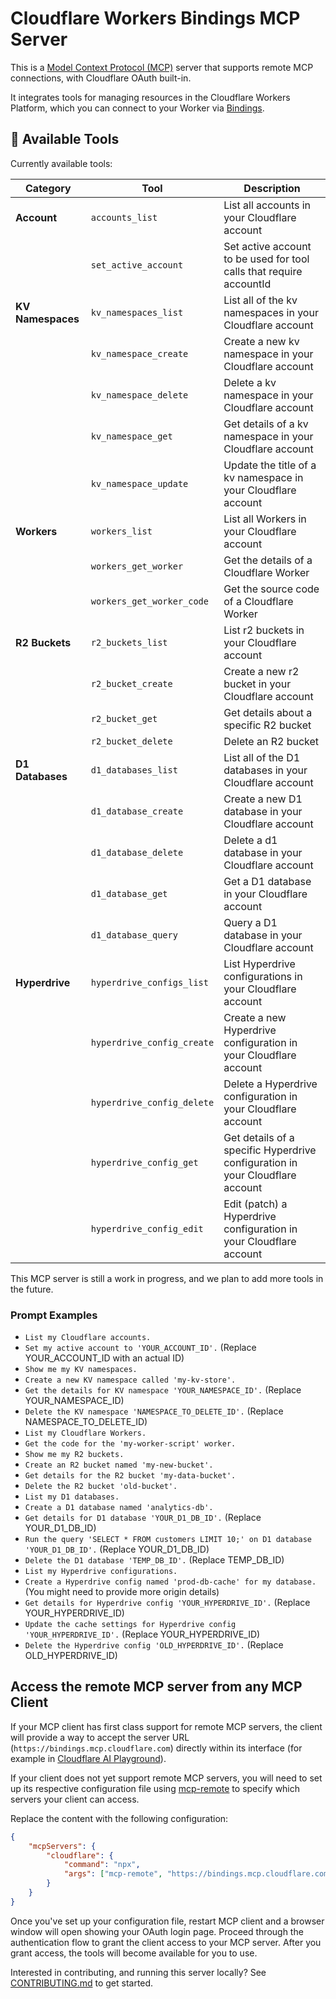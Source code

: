 # Cloudflare Workers Bindings MCP Server

This is a [Model Context Protocol (MCP)](https://modelcontextprotocol.io/introduction) server that supports remote MCP
connections, with Cloudflare OAuth built-in.

It integrates tools for managing resources in the Cloudflare Workers Platform, which you can connect to your Worker via [Bindings](https://developers.cloudflare.com/workers/runtime-apis/bindings/).

## 🔨 Available Tools

Currently available tools:

| **Category**      | **Tool**                   | **Description**                                                               |
| ----------------- | -------------------------- | ----------------------------------------------------------------------------- |
| **Account**       | `accounts_list`            | List all accounts in your Cloudflare account                                  |
|                   | `set_active_account`       | Set active account to be used for tool calls that require accountId           |
| **KV Namespaces** | `kv_namespaces_list`       | List all of the kv namespaces in your Cloudflare account                      |
|                   | `kv_namespace_create`      | Create a new kv namespace in your Cloudflare account                          |
|                   | `kv_namespace_delete`      | Delete a kv namespace in your Cloudflare account                              |
|                   | `kv_namespace_get`         | Get details of a kv namespace in your Cloudflare account                      |
|                   | `kv_namespace_update`      | Update the title of a kv namespace in your Cloudflare account                 |
| **Workers**       | `workers_list`             | List all Workers in your Cloudflare account                                   |
|                   | `workers_get_worker`       | Get the details of a Cloudflare Worker                                        |
|                   | `workers_get_worker_code`  | Get the source code of a Cloudflare Worker                                    |
| **R2 Buckets**    | `r2_buckets_list`          | List r2 buckets in your Cloudflare account                                    |
|                   | `r2_bucket_create`         | Create a new r2 bucket in your Cloudflare account                             |
|                   | `r2_bucket_get`            | Get details about a specific R2 bucket                                        |
|                   | `r2_bucket_delete`         | Delete an R2 bucket                                                           |
| **D1 Databases**  | `d1_databases_list`        | List all of the D1 databases in your Cloudflare account                       |
|                   | `d1_database_create`       | Create a new D1 database in your Cloudflare account                           |
|                   | `d1_database_delete`       | Delete a d1 database in your Cloudflare account                               |
|                   | `d1_database_get`          | Get a D1 database in your Cloudflare account                                  |
|                   | `d1_database_query`        | Query a D1 database in your Cloudflare account                                |
| **Hyperdrive**    | `hyperdrive_configs_list`  | List Hyperdrive configurations in your Cloudflare account                     |
|                   | `hyperdrive_config_create` | Create a new Hyperdrive configuration in your Cloudflare account              |
|                   | `hyperdrive_config_delete` | Delete a Hyperdrive configuration in your Cloudflare account                  |
|                   | `hyperdrive_config_get`    | Get details of a specific Hyperdrive configuration in your Cloudflare account |
|                   | `hyperdrive_config_edit`   | Edit (patch) a Hyperdrive configuration in your Cloudflare account            |

This MCP server is still a work in progress, and we plan to add more tools in the future.

### Prompt Examples

- `List my Cloudflare accounts.`
- `Set my active account to 'YOUR_ACCOUNT_ID'.` (Replace YOUR_ACCOUNT_ID with an actual ID)
- `Show me my KV namespaces.`
- `Create a new KV namespace called 'my-kv-store'.`
- `Get the details for KV namespace 'YOUR_NAMESPACE_ID'.` (Replace YOUR_NAMESPACE_ID)
- `Delete the KV namespace 'NAMESPACE_TO_DELETE_ID'.` (Replace NAMESPACE_TO_DELETE_ID)
- `List my Cloudflare Workers.`
- `Get the code for the 'my-worker-script' worker.`
- `Show me my R2 buckets.`
- `Create an R2 bucket named 'my-new-bucket'.`
- `Get details for the R2 bucket 'my-data-bucket'.`
- `Delete the R2 bucket 'old-bucket'.`
- `List my D1 databases.`
- `Create a D1 database named 'analytics-db'.`
- `Get details for D1 database 'YOUR_D1_DB_ID'.` (Replace YOUR_D1_DB_ID)
- `Run the query 'SELECT * FROM customers LIMIT 10;' on D1 database 'YOUR_D1_DB_ID'.` (Replace YOUR_D1_DB_ID)
- `Delete the D1 database 'TEMP_DB_ID'.` (Replace TEMP_DB_ID)
- `List my Hyperdrive configurations.`
- `Create a Hyperdrive config named 'prod-db-cache' for my database.` (You might need to provide more origin details)
- `Get details for Hyperdrive config 'YOUR_HYPERDRIVE_ID'.` (Replace YOUR_HYPERDRIVE_ID)
- `Update the cache settings for Hyperdrive config 'YOUR_HYPERDRIVE_ID'.` (Replace YOUR_HYPERDRIVE_ID)
- `Delete the Hyperdrive config 'OLD_HYPERDRIVE_ID'.` (Replace OLD_HYPERDRIVE_ID)

## Access the remote MCP server from any MCP Client

If your MCP client has first class support for remote MCP servers, the client will provide a way to accept the server URL (`https://bindings.mcp.cloudflare.com`) directly within its interface (for example in [Cloudflare AI Playground](https://playground.ai.cloudflare.com/)).

If your client does not yet support remote MCP servers, you will need to set up its respective configuration file using [mcp-remote](https://www.npmjs.com/package/mcp-remote) to specify which servers your client can access.

Replace the content with the following configuration:

```json
{
	"mcpServers": {
		"cloudflare": {
			"command": "npx",
			"args": ["mcp-remote", "https://bindings.mcp.cloudflare.com/mcp"]
		}
	}
}
```

Once you've set up your configuration file, restart MCP client and a browser window will open showing your OAuth login page. Proceed through the authentication flow to grant the client access to your MCP server. After you grant access, the tools will become available for you to use.

Interested in contributing, and running this server locally? See [CONTRIBUTING.md](CONTRIBUTING.md) to get started.
